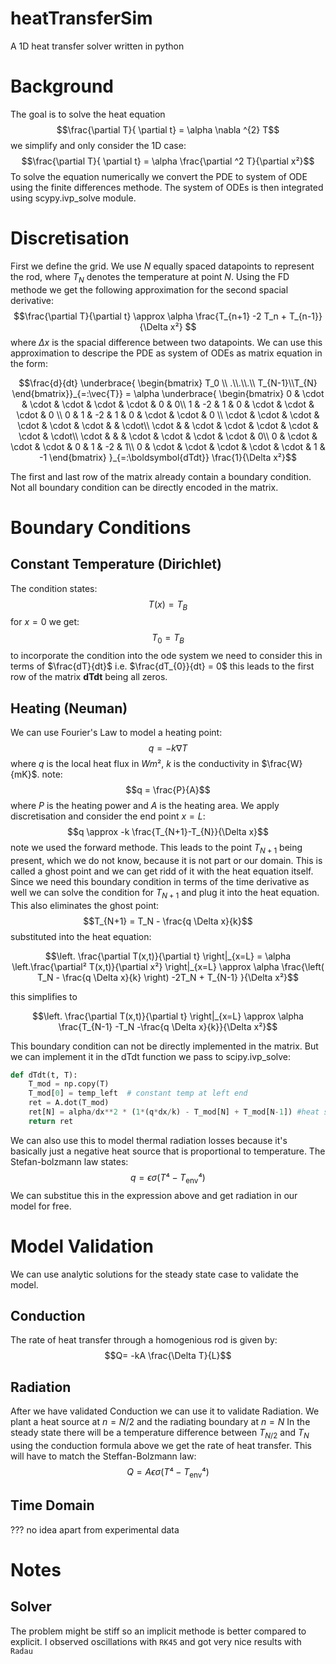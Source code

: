 # heatTransferSim
A 1D heat transfer solver written in python
# Background 
The goal is to solve the heat equation 
$$\frac{\partial T}{ \partial t} = \alpha  \nabla ^{2} T$$
we simplify and only consider the 1D case:
$$\frac{\partial T}{ \partial t} = \alpha  \frac{\partial ^2 T}{\partial x²}$$
To solve the equation numerically we convert the PDE to system of ODE using the finite differences methode. The system of ODEs is then integrated using scypy.ivp_solve module.
# Discretisation
First we define the grid. We use $N$ equally spaced datapoints to represent the rod, where $T_{N}$ denotes the temperature at point $N$.
Using the FD methode we get the following approximation for the second spacial derivative:
$$\frac{\partial T}{\partial t} \approx \alpha \frac{T_{n+1} -2 T_n + T_{n-1}}{\Delta x²} $$
where $\Delta x$ is the spacial difference between two datapoints.
We can use this approximation to descripe the PDE as system of ODEs as matrix equation in the form:
```math
\frac{d}{dt} \underbrace{ \begin{bmatrix} T_0 \\ .\\.\\.\\ T_{N-1}\\T_{N} \end{bmatrix}}_{=:\vec{T}} = \alpha
\underbrace{
\begin{bmatrix} 
   0 & \cdot & \cdot & \cdot & \cdot & \cdot & 0 & 0\\
   1 & -2 & 1 & 0 & \cdot & \cdot & \cdot  & 0 \\
   0 & 1 & -2 & 1 & 0 & \cdot & \cdot & 0 \\
   \cdot & \cdot  & \cdot & \cdot & \cdot & \cdot &   & \cdot\\
   \cdot &   & \cdot & \cdot & \cdot & \cdot &  \cdot & \cdot\\
   \cdot &   &   & \cdot & \cdot & \cdot & \cdot  & 0\\
   0 & \cdot  & \cdot & \cdot & 0 & 1 & -2 & 1\\
   0 & \cdot  & \cdot & \cdot & \cdot & \cdot & 1 & -1
   \end{bmatrix}
}_{=:\boldsymbol{dTdt}}
\frac{1}{\Delta x²}
```
The first and last row of the matrix already contain a boundary condition. Not all boundary condition can be directly encoded in the matrix.
# Boundary Conditions
## Constant Temperature (Dirichlet)
The condition states:
$$T(x) = T_B$$
for $x = 0$ we get:
$$T_{0} = T_B$$
to incorporate the condition into the ode system we need to consider this in terms of $\frac{dT}{dt}$ i.e. $\frac{dT_{0}}{dt} = 0$
this leads to the first row of the matrix $\boldsymbol{dTdt}$ being all zeros.
## Heating (Neuman)
We can use Fourier's Law to model a heating point:
$$q = -k \nabla T$$
where $q$ is the local heat flux in $Wm²$, $k$ is the conductivity in $\frac{W}{mK}$.
note: 
$$q = \frac{P}{A}$$
where $P$ is the heating power and $A$ is the heating area.
We apply discretisation and consider the end point $x=L$:
$$q \approx -k \frac{T_{N+1}-T_{N}}{\Delta x}$$
note we used the forward methode. This leads to the point $T_{N+1}$ being present, which we do not know, because it is not part or our domain.
This is called a ghost point and we can get ridd of it with the heat equation itself. 
Since we need this boundary condition in terms of the time derivative as well we can solve the condition for $T_{N+1}$ and plug it into the heat equation. This also eliminates the ghost point:
$$T_{N+1} = T_N - \frac{q \Delta x}{k}$$
substituted into the heat equation:
```math
\left. \frac{\partial T(x,t)}{\partial t} \right|_{x=L} = \alpha \left.\frac{\partial² T(x,t)}{\partial x²} \right|_{x=L} \approx \alpha \frac{\left( T_N - \frac{q \Delta x}{k} \right) -2T_N + T_{N-1} }{\Delta x²}
```
this simplifies to
```math
\left. \frac{\partial T(x,t)}{\partial t} \right|_{x=L} \approx \alpha \frac{T_{N-1} -T_N -\frac{q \Delta x}{k}}{\Delta x²}
```
This boundary condition can not be directly implemented in the matrix. But we can implement it in the dTdt function we pass to scipy.ivp_solve:
```python
def dTdt(t, T):
    T_mod = np.copy(T)
    T_mod[0] = temp_left  # constant temp at left end
    ret = A.dot(T_mod)
    ret[N] = alpha/dx**2 * (1*(q*dx/k) - T_mod[N] + T_mod[N-1]) #heat source at right end 
    return ret
```
We can also use this to model thermal radiation losses because it's basically just a negative heat source that is proportional to temperature.
The Stefan-bolzmann law states:
$$q = \epsilon \sigma \left( T⁴ - T_{\text{env}}⁴ \right)$$
We can substitue this in the expression above and get radiation in our model for free.
# Model Validation
We can use analytic solutions for the steady state case to validate the model.
## Conduction
The rate of heat transfer through a homogenious rod is given by:
$$Q= -kA \frac{\Delta T}{L}$$
## Radiation
After we have validated Conduction we can use it to validate Radiation.
We plant a heat source at $n=N/2$ and the radiating boundary at $n=N$
In the steady state there will be a temperature difference between $T_{N/2}$ and $T_{N}$
using the conduction formula above we get the rate of heat transfer. This will have to match 
the Steffan-Bolzmann law:
$$Q = A \epsilon \sigma \left( T⁴ - T_{\text{env}}⁴ \right)$$
## Time Domain
??? no idea apart from experimental data
# Notes
## Solver
The problem might be stiff so an implicit methode is better compared to explicit. I observed oscillations with ```RK45``` and got very nice results with ```Radau```
